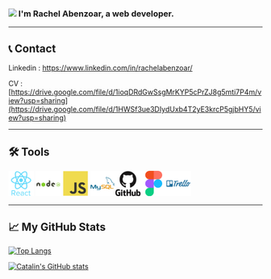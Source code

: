 ### <img src="https://media.giphy.com/media/l0FF56cexcW2JAXCJj/giphy.gif" width="50"> I'm Rachel Abenzoar, a web developer.
<!-- My portfolio in progress 🚧 : front = [rachel_f](https://github.com/Rachel-Ab/rachel_f)  / back = [rachel_b](https://github.com/Rachel-Ab/rachel_b)  -->

---
## 📞 Contact
Linkedin : https://www.linkedin.com/in/rachelabenzoar/

CV : [https://drive.google.com/file/d/1ioqDRdGwSsgMrKYP5cPrZJ8g5mti7P4m/view?usp=sharing](https://drive.google.com/file/d/1HWSf3ue3DIydUxb4T2yE3krcP5gjbHY5/view?usp=sharing)

---
## 🛠 Tools

<img src="https://github.com/devicons/devicon/blob/master/icons/react/react-original-wordmark.svg" alt="react logo" width="50" height="50"/> <img src="https://github.com/devicons/devicon/blob/master/icons/nodejs/nodejs-original-wordmark.svg" alt="nodejs logo" width="50" height="50"/> <img src="https://github.com/devicons/devicon/blob/master/icons/javascript/javascript-original.svg" alt="js logo" width="50" height="50"/> <img src="https://github.com/devicons/devicon/blob/master/icons/mysql/mysql-original-wordmark.svg" alt="mysql logo" width="50" height="50"/><ing src="https://github.com/devicons/devicon/blob/master/icons/git/git-original-wordmark.svg" alt="git logo" width="50" height="50"/><img src="https://github.com/devicons/devicon/blob/master/icons/github/github-original-wordmark.svg" alt="github logo" width="50" height="50"/><img src="https://github.com/devicons/devicon/blob/master/icons/figma/figma-original.svg" alt="figma logo" width="50" height="50"/><img src="https://github.com/devicons/devicon/blob/master/icons/trello/trello-plain-wordmark.svg" alt="trello logo" width="50" height="50"/>

---

## &#x1f4c8; My GitHub Stats

[![Top Langs](https://github-readme-stats.vercel.app/api/top-langs/?username=Rachel-Ab&hide=java,html,css&theme=radical)](https://github.com/anuraghazra/github-readme-stats)

[![Catalin's GitHub stats](https://github-readme-stats.vercel.app/api?username=Rachel-Ab&theme=radical)](https://github.com/anuraghazra/github-readme-stats)
